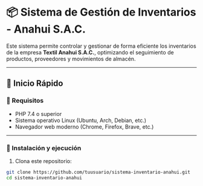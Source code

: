 # 📦 Sistema de Gestión de Inventarios - Anahui S.A.C.

Este sistema permite controlar y gestionar de forma eficiente los inventarios de la empresa **Textil Anahui S.A.C.**, optimizando el seguimiento de productos, proveedores y movimientos de almacén.

---

## 🚀 Inicio Rápido

### 📂 Requisitos

- PHP 7.4 o superior
- Sistema operativo Linux (Ubuntu, Arch, Debian, etc.)
- Navegador web moderno (Chrome, Firefox, Brave, etc.)

---

### 🔧 Instalación y ejecución

1. Clona este repositorio:

```bash
git clone https://github.com/tuusuario/sistema-inventario-anahui.git
cd sistema-inventario-anahui
